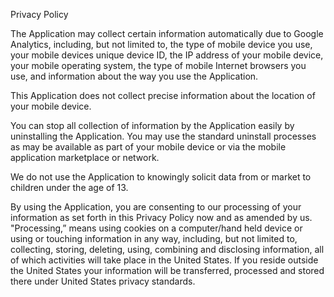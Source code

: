 Privacy Policy

The Application may collect certain information automatically due to Google Analytics, including, but not limited to, the type of mobile device you use, your mobile devices unique device ID, the IP address of your mobile device, your mobile operating system, the type of mobile Internet browsers you use, and information about the way you use the Application. 

This Application does not collect precise information about the location of your mobile device. 

You can stop all collection of information by the Application easily by uninstalling the Application. You may use the standard uninstall processes as may be available as part of your mobile device or via the mobile application marketplace or network.

We do not use the Application to knowingly solicit data from or market to children under the age of 13.

By using the Application, you are consenting to our processing of your information as set forth in this Privacy Policy now and as amended by us. "Processing,” means using cookies on a computer/hand held device or using or touching information in any way, including, but not limited to, collecting, storing, deleting, using, combining and disclosing information, all of which activities will take place in the United States. If you reside outside the United States your information will be transferred, processed and stored there under United States privacy standards. 
